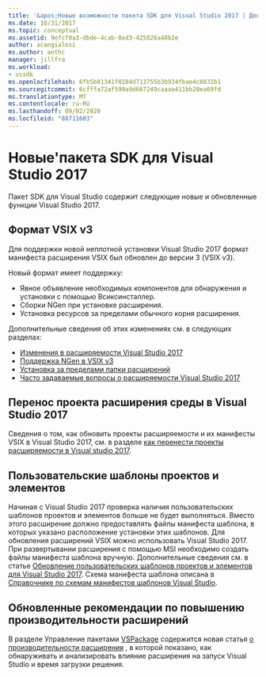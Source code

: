 ```yaml
---
title: '&apos;Новые возможности пакета SDK для Visual Studio 2017 | Документация Майкрософт'
ms.date: 10/31/2017
ms.topic: conceptual
ms.assetid: 9efcf0a3-dbde-4cab-8ed3-425826a48b2e
author: acangialosi
ms.author: anthc
manager: jillfra
ms.workload:
- vssdk
ms.openlocfilehash: 6fb5b81341f8184d713755b3b934fbae4c8031b1
ms.sourcegitcommit: 6cfffa72af599a9d667249caaaa411bb28ea69fd
ms.translationtype: MT
ms.contentlocale: ru-RU
ms.lasthandoff: 09/02/2020
ms.locfileid: "88711603"
---
```

# <a name="what39s-new-in-the-visual-studio-2017-sdk"></a>Новые&#39;пакета SDK для Visual Studio 2017

Пакет SDK для Visual Studio содержит следующие новые и обновленные функции Visual Studio 2017.

## <a name="vsix-v3-format"></a>Формат VSIX v3

Для поддержки новой неплотной установки Visual Studio 2017 формат манифеста расширения VSIX был обновлен до версии 3 (VSIX v3).

Новый формат имеет поддержку:

* Явное объявление необходимых компонентов для обнаружения и установки с помощью Всиксинсталлер.
* Сборки NGen при установке расширения.
* Установка ресурсов за пределами обычного корня расширения.

Дополнительные сведения об этих изменениях см. в следующих разделах:

* [Изменения в расширяемости Visual Studio 2017](breaking-changes-2017.md)
* [Поддержка NGen в VSIX v3](ngen-support.md)
* [Установка за пределами папки расширений](set-install-root.md)
* [Часто задаваемые вопросы о расширяемости Visual Studio 2017](faq-2017.md)

## <a name="migrate-extensibility-project-to-visual-studio-2017"></a>Перенос проекта расширения среды в Visual Studio 2017

Сведения о том, как обновить проекты расширяемости и их манифесты VSIX в Visual Studio 2017, см. в разделе [как перенести проекты расширяемости в Visual studio 2017](how-to-migrate-extensibility-projects-to-visual-studio-2017.md).

## <a name="custom-project-and-item-templates"></a>Пользовательские шаблоны проектов и элементов

Начиная с Visual Studio 2017 проверка наличия пользовательских шаблонов проектов и элементов больше не будет выполняться. Вместо этого расширение должно предоставлять файлы манифеста шаблона, в которых указано расположение установки этих шаблонов. Для обновления расширений VSIX можно использовать Visual Studio 2017. При развертывании расширения с помощью MSI необходимо создать файлы манифеста шаблона вручную. Дополнительные сведения см. в статье [Обновление пользовательских шаблонов проектов и элементов для Visual Studio 2017](../extensibility/upgrading-custom-project-and-item-templates-for-visual-studio-2017.md). Схема манифеста шаблона описана в [Справочнике по схемам манифестов шаблонов Visual Studio](../extensibility/visual-studio-template-manifest-schema-reference.md).

## <a name="updated-extension-performance-guidelines"></a>Обновленные рекомендации по повышению производительности расширений

В разделе Управление пакетами [VSPackage](managing-vspackages.md) содержится новая статья [о производительности расширения](how-to-diagnose-extension-performance.md) , в которой показано, как обнаруживать и анализировать влияние расширения на запуск Visual Studio и время загрузки решения.
